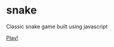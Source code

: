 # snake
Classic snake game built using javascript

[Play!](http://varunprabhakar14.github.io/snake/snake.html)
